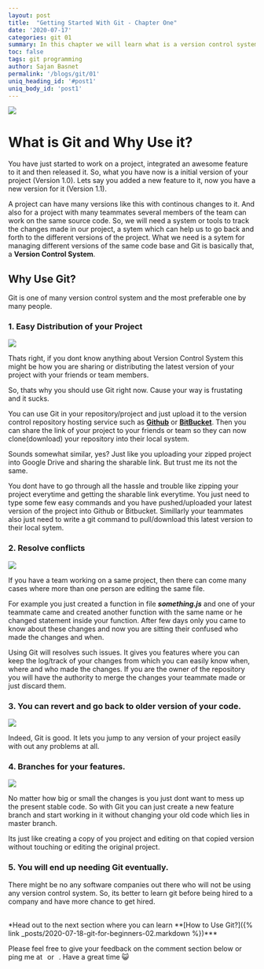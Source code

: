 ```yaml
---
layout: post
title:  "Getting Started With Git - Chapter One"
date: '2020-07-17'
categories: git 01
summary: In this chapter we will learn what is a version control system, what the heck is Git and why we should use it in our projects.
toc: false
tags: git programming
author: Sajan Basnet
permalink: '/blogs/git/01'
uniq_heading_id: '#post1'
uniq_body_id: 'post1'
---
```


<img class= "img-fluid img-thumbnail img-space" src="https://media3.giphy.com/media/kH6CqYiquZawmU1HI6/giphy.gif?cid=ecf05e47p9fwcgvdtdow0xw4s0jd4e1po7q4bcphye7h17ox&rid=giphy.gif">

# What is Git and Why Use it?

You have just started to work on a project, integrated an awesome feature to it and then released it. So, what you have now is a initial version of your project (Version 1.0). Lets say you added a new feature to it, now you have a new version for it (Version 1.1). <!--more--> 

A project can have many versions like this with continous changes to it. And also for a project with many teammates several members of the team can work on the same source code. So, we will need a system or tools to track the changes made in our project, a sytem which can help us to go back and forth to the different versions of the project. What we need is a sytem for managing different versions of the same code base and Git is basically that, a **Version Control System**.

## Why Use Git? 

Git is one of many version control system and the most preferable one by many people.

###  1. Easy Distribution of your Project

<img class= "img-fluid img-thumbnail img-space img-space" src="{{site.baseurl}}/assets/img/git01.png">

Thats right, if you dont know anything about Version Control System this might be how you are sharing or distributing the latest version of your project with your friends or team members. 

So, thats why you should use Git right now. Cause your way is frustating and it sucks.

You can use Git in your repository/project and just upload it to the version control repository hosting service such as  [**Github**](https://www.github.com) or  [**BitBucket**](https://www.bitbucket.com).
Then you can share the link of your project to your friends or team so they can now clone(download) your repository into their local system.

Sounds somewhat similar, yes? Just like you uploading your zipped project into Google Drive and sharing the sharable link. But trust me its not the same.

You dont have to go through all the hassle and trouble like zipping your project everytime and getting the sharable link everytime.
You just need to type some few easy commands and you have pushed/uploaded your latest version of the project into Github or Bitbucket.
Simillarly your teammates also just need to write a git command to pull/download this latest version to their local sytem.

### 2. Resolve conflicts

<img class= "img-fluid img-thumbnail img-space" src="{{site.baseurl}}/assets/img/git02.png">

If you have a team working on a same project, then there can come many cases where more than one person are editing the same file.

For example you just created a function in file ***something.js*** and one of your teammate came and created another function with the same name or he changed statement inside your function. After few days only you came to know about these changes and now you are sitting their confused who made the changes and when.

Using Git will resolves such issues. It gives you features where you can keep the log/track of your changes from which you can easily know when, where and who made the changes. If you are the owner of the repository you will have the authority to merge the changes your teammate made or just discard them. 

### 3. You can revert and go back to older version of your code.

<img class= "img-fluid img-thumbnail img-space" src="{{site.baseurl}}/assets/img/git003.png">

Indeed, Git is good. It lets you jump to any version of your project easily with out any problems at all.

### 4. Branches for your features. 

<img class= "img-fluid img-thumbnail img-space" src="{{site.baseurl}}/assets/img/git04.png">

No matter how big or small the changes is you just dont want to mess up the present stable code. So with Git you can just create a new feature branch and start working in it without changing your old code which lies in master branch.

Its just like creating a copy of you project and editing on that copied version without touching or editing the original project.

### 5. You will end up needing Git eventually.

There might be no any software companies out there who will not be using any version control system. So, its better to learn git before being hired to a company and have more chance to get hired.

<br>
*Head out to the next section where you can learn **[How to Use Git?]({% link _posts/2020-07-18-git-for-beginners-02.markdown %})***

Please feel free to give your feedback on the comment section below or ping me at <a aria-label="Send email" href="mailto:sajanbasnet75@gmail.com"><i class="icon fa fa-envelope" style="font-size:32px; margin: 0px 3px;"></i></a> or  <a aria-label="My LinkedIn" target="_blank" href="https://www.linkedin.com/in/sajan-basnet-b4b1b0148/"><i class="icon fa fa-linkedin-square" style="font-size:32px; margin: 0px 3px;" aria-hidden="true"></i></a>. Have a great time :smiley_cat: